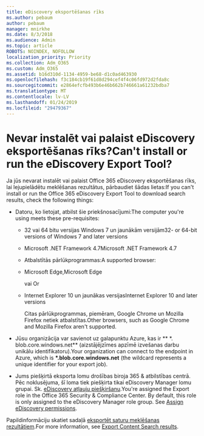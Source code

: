 ```yaml
---
title: eDiscovery eksportēšanas rīks
ms.author: pebaum
author: pebaum
manager: mnirkhe
ms.date: 8/3/2018
ms.audience: Admin
ms.topic: article
ROBOTS: NOINDEX, NOFOLLOW
localization_priority: Priority
ms.collection: Adm_O365
ms.custom: Adm_O365
ms.assetid: b16d310d-1134-4959-be68-d1c0ad463930
ms.openlocfilehash: f3c184cb19f61d8d294cef4f4c06fd972d2fda8c
ms.sourcegitcommit: e2864efcfb493b6e46b662b746661a61232bdba7
ms.translationtype: MT
ms.contentlocale: lv-LV
ms.lasthandoff: 01/24/2019
ms.locfileid: "29479367"
---
```

# <a name="cant-install-or-run-the-ediscovery-export-tool"></a><span data-ttu-id="4e053-102">Nevar instalēt vai palaist eDiscovery eksportēšanas rīks?</span><span class="sxs-lookup"><span data-stu-id="4e053-102">Can't install or run the eDiscovery Export Tool?</span></span>

<span data-ttu-id="4e053-103">Ja jūs nevarat instalēt vai palaist Office 365 eDiscovery eksportēšanas rīks, lai lejupielādētu meklēšanas rezultātus, pārbaudiet šādas lietas:</span><span class="sxs-lookup"><span data-stu-id="4e053-103">If you can't install or run the Office 365 eDiscovery Export Tool to download search results, check the following things:</span></span>
  
- <span data-ttu-id="4e053-104">Datoru, ko lietojat, atbilst šie priekšnosacījumi:</span><span class="sxs-lookup"><span data-stu-id="4e053-104">The computer you're using meets these pre-requisites:</span></span>
    
  - <span data-ttu-id="4e053-105">32 vai 64 bitu versijas Windows 7 un jaunākām versijām</span><span class="sxs-lookup"><span data-stu-id="4e053-105">32- or 64-bit versions of Windows 7 and later versions</span></span>
    
  - <span data-ttu-id="4e053-106">Microsoft .NET Framework 4.7</span><span class="sxs-lookup"><span data-stu-id="4e053-106">Microsoft .NET Framework 4.7</span></span>
    
  - <span data-ttu-id="4e053-107">Atbalstītās pārlūkprogrammas:</span><span class="sxs-lookup"><span data-stu-id="4e053-107">A supported browser:</span></span>
    
  - <span data-ttu-id="4e053-108">Microsoft Edge,</span><span class="sxs-lookup"><span data-stu-id="4e053-108">Microsoft Edge</span></span>
    
    <span data-ttu-id="4e053-109">vai </span><span class="sxs-lookup"><span data-stu-id="4e053-109">Or</span></span>
    
  - <span data-ttu-id="4e053-110">Internet Explorer 10 un jaunākas versijas</span><span class="sxs-lookup"><span data-stu-id="4e053-110">Internet Explorer 10 and later versions</span></span>
    
    <span data-ttu-id="4e053-111">Citas pārlūkprogrammas, piemēram, Google Chrome un Mozilla Firefox netiek atbalstītas.</span><span class="sxs-lookup"><span data-stu-id="4e053-111">Other browsers, such as Google Chrome and Mozilla Firefox aren't supported.</span></span>
    
- <span data-ttu-id="4e053-112">Jūsu organizācija var savienot uz galapunktu Azure, kas ir \*\* \*. blob.core.windows.net\*\* (aizstājējzīmes apzīmē izvešanas darbu unikālu identifikatoru).</span><span class="sxs-lookup"><span data-stu-id="4e053-112">Your organization can connect to the endpoint in Azure, which is **\*.blob.core.windows.net** (the wildcard represents a unique identifier for your export job).</span></span> 
    
- <span data-ttu-id="4e053-p101">Jums piešķirtā eksporta lomu drošības biroja 365 &amp; atbilstības centrā. Pēc noklusējuma, šī loma tiek piešķirta tikai eDiscovery Manager lomu grupai. Sk. [eDiscovery atļauju piešķiršanu](https://support.office.com/article/assign-ediscovery-permissions-in-the-office-365-security-compliance-center-5b9a067b-9d2e-4aa5-bb33-99d8c0d0b5d7#moreinfo).</span><span class="sxs-lookup"><span data-stu-id="4e053-p101">You're assigned the Export role in the Office 365 Security &amp; Compliance Center. By default, this role is only assigned to the eDiscovery Manager role group. See [Assign eDiscovery permissions](https://support.office.com/article/assign-ediscovery-permissions-in-the-office-365-security-compliance-center-5b9a067b-9d2e-4aa5-bb33-99d8c0d0b5d7#moreinfo).</span></span>
    
<span data-ttu-id="4e053-116">Papildinformāciju skatiet sadaļā [eksportēt saturu meklēšanas rezultātiem](https://support.office.com/article/Export-Content-Search-results-from-the-Office-365-Security-Compliance-Center-ed48d448-3714-4c42-85f5-10f75f6a4278).</span><span class="sxs-lookup"><span data-stu-id="4e053-116">For more information, see [Export Content Search results](https://support.office.com/article/Export-Content-Search-results-from-the-Office-365-Security-Compliance-Center-ed48d448-3714-4c42-85f5-10f75f6a4278).</span></span>
  


